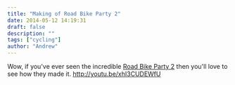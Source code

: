 ```yaml
---
title: "Making of Road Bike Party 2"
date: 2014-05-12 14:19:31
draft: false
description: ""
tags: ["cycling"]
author: "Andrew"
---
```


Wow, if you've ever seen the incredible [Road Bike Party 2](http://youtu.be/HhabgvIIXik) then you'll love to see how they made it. http://youtu.be/xhI3CUDEWfU
